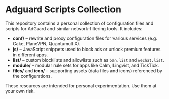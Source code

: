 # Adguard Scripts Collection

This repository contains a personal collection of configuration files and scripts for AdGuard and similar network-filtering tools. It includes:

- **conf/** – rewrite and proxy configuration files for various services (e.g. Cake, PlaneVPN, Quantumult X).
- **js/** – JavaScript snippets used to block ads or unlock premium features in different apps.
- **list/** – custom blocklists and allowlists such as `ban.list` and `wechat.list`.
- **module/** – modular rule sets for apps like Calm, Lingvist, and TickTick.
- **files/** and **icon/** – supporting assets (data files and icons) referenced by the configurations.

These resources are intended for personal experimentation. Use them at your own risk.
